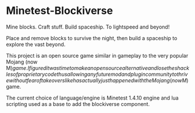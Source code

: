 Minetest-Blockiverse
====================

Mine blocks. Craft stuff. Build spaceship. To lightspeed and beyond!

Place and remove blocks to survive the night, then build a spaceship to explore the vast beyond.

This project is an open source game similar in gameplay to the very popular Mojang (now M$) game. I figured it was time to make an open source alternative and lose the shackles of proprietary code thus allowing any future mod and plugin community to thrive without fear of takeovers like has actually just happened with the Mojang (now M$) game.

The current choice of language/engine is Minetest 1.4.10 engine and lua scripting used as a base to add the blockiverse component.
